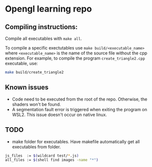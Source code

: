# Opengl learning repo

## Compiling instructions:
Compile all executables with `make all`.

To compile a specific exectutables use `make build/<executable_name>` where `<executable_name>` is the name of the source file without the cpp extension. For example, to compile the program `create_triangle2.cpp` executable, use:

```bash
make build/create_triangle2
```

## Known issues
* Code need to be executed from the root of the repo. Otherwise, the shaders won't be found.
* A segmentation fault error is triggered when exiting the program on WSL2. This issue doesn't occur on native linux.

## TODO
* make folder for executables. Have makefile automatically get all executables from folder.

```bash
js_files  := $(wildcard test/*.js)
all_files := $(shell find images -name "*")
```